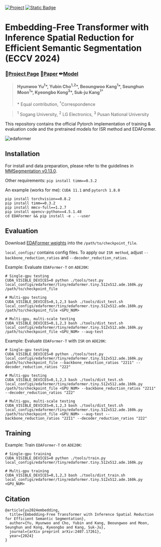 [![Project](https://img.shields.io/badge/Project-Page-green.svg)](https://yubin1219.github.io/edaformer/)
[![Static Badge](https://img.shields.io/badge/arXiv-2407.17261-C00000.svg)](https://arxiv.org/abs/2407.17261)


# Embedding-Free Transformer with Inference Spatial Reduction for Efficient Semantic Segmentation (ECCV 2024)
### 📃[Project Page](https://yubin1219.github.io/edaformer/)  📝[Paper](https://arxiv.org/abs/2407.17261) ✏[Model](https://drive.google.com/drive/u/0/folders/1hiAFQcfH9qd37WOc1_HMB0vKzbY-IWrO)

> #### Hyunwoo Yu<sup>1</sup>\*, Yubin Cho<sup>1,</sup><sup>2</sup>\*, Beoungwoo Kang<sup>1</sup>\*, Seunghun Moon<sup>1</sup>\*, Kyeongbo Kong<sup>3</sup>\*, Suk-ju Kang<sup>1&dagger;</sup>
> \* Equal contribution, <sup>&dagger;</sup>Correspondence

> <sup>1</sup> Sogang University, <sup>2</sup> LG Electronics, <sup>3</sup> Pusan National University

This repository contains the official Pytorch implementation of training & evaluation code and the pretrained models for ISR method and EDAFormer.

![edaformer](https://github.com/user-attachments/assets/213ff08a-4cab-4028-bf0b-b2548ea2deea)


## Installation

For install and data preparation, please refer to the guidelines in [MMSegmentation v0.13.0](https://github.com/open-mmlab/mmsegmentation/tree/v0.13.0).

Other requirements:
```pip install timm==0.3.2```

An example (works for me): ```CUDA 11.1``` and  ```pytorch 1.8.0``` 

```
pip install torchvision==0.8.2
pip install timm==0.3.2
pip install mmcv-full==1.2.7
pip install opencv-python==4.5.1.48
cd EDAFormer && pip install -e . --user
```

## Evaluation
  
Download [EDAFormer weights](https://drive.google.com/drive/u/0/folders/1hiAFQcfH9qd37WOc1_HMB0vKzbY-IWrO) into the `/path/to/checkpoint_file`.

```local_configs/``` contains config files. To apply our ```ISR method```, adjust ```--backbone_reduction_ratios``` and ```--decoder_reduction_ratios```.


Example: Evaluate ```EDAFormer-T``` on ```ADE20K```:

```
# Single-gpu testing
CUDA_VISIBLE_DEVICES=0 python ./tools/test.py local_configs/edaformer/tiny/edaformer.tiny.512x512.ade.160k.py /path/to/checkpoint_file

# Multi-gpu testing
CUDA_VISIBLE_DEVICES=0,1,2,3 bash ./tools/dist_test.sh local_configs/edaformer/tiny/edaformer.tiny.512x512.ade.160k.py /path/to/checkpoint_file <GPU_NUM>

# Multi-gpu, multi-scale testing
CUDA_VISIBLE_DEVICES=0,1,2,3 bash ./tools/dist_test.sh local_configs/edaformer/tiny/edaformer.tiny.512x512.ade.160k.py /path/to/checkpoint_file <GPU_NUM> --aug-test
```


Example: Evaluate ```EDAFormer-T``` with ```ISR``` on ```ADE20K```:

```
# Single-gpu testing
CUDA_VISIBLE_DEVICES=0 python ./tools/test.py local_configs/edaformer/tiny/edaformer.tiny.512x512.ade.160k.py /path/to/checkpoint_file --backbone_reduction_ratios "2211" --decoder_reduction_ratios "222"

# Multi-gpu testing
CUDA_VISIBLE_DEVICES=0,1,2,3 bash ./tools/dist_test.sh local_configs/edaformer/tiny/edaformer.tiny.512x512.ade.160k.py /path/to/checkpoint_file <GPU_NUM> --backbone_reduction_ratios "2211" --decoder_reduction_ratios "222"

# Multi-gpu, multi-scale testing
CUDA_VISIBLE_DEVICES=0,1,2,3 bash ./tools/dist_test.sh local_configs/edaformer/tiny/edaformer.tiny.512x512.ade.160k.py /path/to/checkpoint_file <GPU_NUM> --aug-test --backbone_reduction_ratios "2211" --decoder_reduction_ratios "222"
```

## Training

Example: Train ```EDAFormer-T``` on ```ADE20K```:

```
# Single-gpu training
CUDA_VISIBLE_DEVICES=0 python ./tools/train.py local_configs/edaformer/tiny/edaformer.tiny.512x512.ade.160k.py 

# Multi-gpu training
CUDA_VISIBLE_DEVICES=0,1,2,3 bash ./tools/dist_train.sh local_configs/edaformer/tiny/edaformer.tiny.512x512.ade.160k.py <GPU_NUM>
```

<section class="section" id="BibTeX">
    <div class="container is-max-desktop content">
      <h2 class="title">Citation</h2>
      <pre><code>@article{yu2024embedding,
  title={Embedding-Free Transformer with Inference Spatial Reduction for Efficient Semantic Segmentation},
  author={Yu, Hyunwoo and Cho, Yubin and Kang, Beoungwoo and Moon, Seunghun and Kong, Kyeongbo and Kang, Suk-Ju},
  journal={arXiv preprint arXiv:2407.17261},
  year={2024}
}</code></pre>
    </div>
</section>
